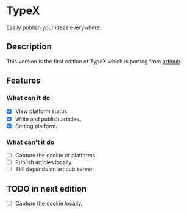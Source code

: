 # TypeX
Easily publish your ideas everywhere.

## Description

This version is the first edition of TypeX which is porting from [artipub](https://github.com/crawlab-team/artipub).

## Features

### What can it do

- [x] View platform status.
- [x] Write and publish articles。
- [x] Setting platform.

### What can't it do

- [ ] Capture the cookie of platforms.
- [ ] Publish articles locally.
- [ ] Still depends on artipub server.

## TODO in next edition

- [ ] Capture the cookie locally.
